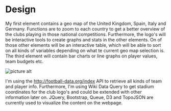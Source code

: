 # Design

My first element contains a geo map of the United Kingdom, Spain, Italy and Germany. Functions are to zoom to each country to 
get a better overview of the clubs playing in those national competitions. Furthermore, the logo's will be interactive tools
to create graphs and stats in the other elements. On of those other elements will be an interactive table, which will be able to
sort on all kinds of variables depending on what te current geo map selection is. The third element will contain bar charts or
line graphs on player values, team budgets etc.

![picture alt](https://github.com/sebastiaan1994/Project/blob/master/doc/Design%20Data%20Visualization.JPG "Design")

I'm using the http://football-data.org/index API to retrieve all kinds of team and player info. Furthermore, I'm using Wiki Data Query
to get stadium coordinates for the club logo's and could be extended with other information later on. JQuery, Bootstrap, Queue, D3
and TopoJSON are currently used to visualize the content on the webpage.



